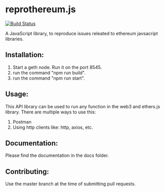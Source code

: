 # reprothereum.js
[![Build Status](https://travis-ci.com/princesinha19/reprothereum.js.svg?branch=master)](https://travis-ci.com/princesinha19/reprothereum.js)

A JavaScript library, to reproduce issues releated to ethereum javsacript libraries.

## Installation:
1. Start a geth node. Run it on the port 8545.
2. run the command "npm run build".
3. run the command "npm run start".

## Usage:
This API library can be used to run any function in the web3 and ethers.js library. There are multiple ways to use this:
1. Postman
2. Using http clients like: http, axios, etc.

## Documentation:
Please find the documentation in the docs folder.

## Contributing:
Use the master branch at the time of submitting pull requests.
